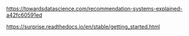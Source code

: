 https://towardsdatascience.com/recommendation-systems-explained-a42fc60591ed

https://surprise.readthedocs.io/en/stable/getting_started.html

